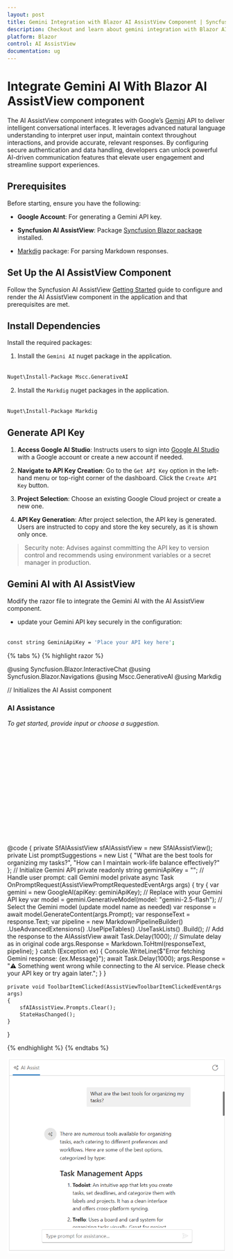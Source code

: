 ```yaml
---
layout: post
title: Gemini Integration with Blazor AI AssistView Component | Syncfusion
description: Checkout and learn about gemini integration with Blazor AI AssistView component in Blazor WebAssembly Application.
platform: Blazor
control: AI AssistView
documentation: ug
---
```


# Integrate Gemini AI With Blazor AI AssistView component

The AI AssistView component integrates with Google’s [Gemini](https://ai.google.dev/gemini-api/docs/quickstart) API to deliver intelligent conversational interfaces. It leverages advanced natural language understanding to interpret user input, maintain context throughout interactions, and provide accurate, relevant responses. By configuring secure authentication and data handling, developers can unlock powerful AI-driven communication features that elevate user engagement and streamline support experiences.

## Prerequisites

Before starting, ensure you have the following:

* **Google Account**: For generating a Gemini API key.

* **Syncfusion AI AssistView**: Package [Syncfusion Blazor package](https://www.nuget.org/packages/Syncfusion.Blazor.InteractiveChat) installed.

* [Markdig](https://www.nuget.org/packages/Markdig) package: For parsing Markdown responses.

## Set Up the AI AssistView Component

Follow the Syncfusion AI AssistView [Getting Started](../getting-started) guide to configure and render the AI AssistView component in the application and that prerequisites are met.

## Install Dependencies

Install the required packages:

1. Install the `Gemini AI` nuget package in the application.

```bash

Nuget\Install-Package Mscc.GenerativeAI

```

2. Install the `Markdig` nuget packages in the application.

```bash

Nuget\Install-Package Markdig

```

## Generate API Key

1. **Access Google AI Studio**: Instructs users to sign into [Google AI Studio](https://aistudio.google.com/app/apikey) with a Google account or create a new account if needed. 

2. **Navigate to API Key Creation**: Go to the `Get API Key` option in the left-hand menu or top-right corner of the dashboard. Click the `Create API Key` button.

3. **Project Selection**: Choose an existing Google Cloud project or create a new one.

4. **API Key Generation**: After project selection, the API key is generated. Users are instructed to copy and store the key securely, as it is shown only once.

> Security note: Advises against committing the API key to version control and recommends using environment variables or a secret manager in production.

## Gemini AI with AI AssistView

Modify the razor file to integrate the Gemini AI with the AI AssistView component.

* update your Gemini API key securely in the configuration:

```bash

const string GeminiApiKey = 'Place your API key here';

```

{% tabs %}
{% highlight razor %}

@using Syncfusion.Blazor.InteractiveChat
@using Syncfusion.Blazor.Navigations
@using Mscc.GenerativeAI
@using Markdig

<div class="aiassist-container" style="height: 350px; width: 650px;">
// Initializes the AI Assist component
    <SfAIAssistView @ref="sfAIAssistView" ID="aiAssistView" PromptSuggestions="@promptSuggestions" PromptRequested="@OnPromptRequest">
        <AssistViews>
            <AssistView>
                <BannerTemplate>
                    <div class="banner-content">
                        <div class="e-icons e-assistview-icon"></div>
                        <h3>AI Assistance</h3>
                        <i>To get started, provide input or choose a suggestion.</i>
                    </div>
                </BannerTemplate>
            </AssistView>
        </AssistViews>
        <AssistViewToolbar ItemClicked="ToolbarItemClicked">
            <AssistViewToolbarItem Type="ItemType.Spacer"></AssistViewToolbarItem>
            <AssistViewToolbarItem IconCss="e-icons e-refresh"></AssistViewToolbarItem>
        </AssistViewToolbar>
    </SfAIAssistView>
</div>

@code {
    private SfAIAssistView sfAIAssistView = new SfAIAssistView();
    private List<string> promptSuggestions = new List<string>
    {
        "What are the best tools for organizing my tasks?",
        "How can I maintain work-life balance effectively?"
    };
    // Initialize Gemini API
    private readonly string geminiApiKey = "";
    // Handle user prompt: call Gemini model
    private async Task OnPromptRequest(AssistViewPromptRequestedEventArgs args)
    {
        try
        {
            var gemini = new GoogleAI(apiKey: geminiApiKey); // Replace with your Gemini API key
            var model = gemini.GenerativeModel(model: "gemini-2.5-flash"); // Select the Gemini model (update model name as needed)
            var response = await model.GenerateContent(args.Prompt);
            var responseText = response.Text;
            var pipeline = new MarkdownPipelineBuilder()
                .UseAdvancedExtensions()
                .UsePipeTables()
                .UseTaskLists()
                .Build();
            // Add the response to the AIAssistView
            await Task.Delay(1000); // Simulate delay as in original code
            args.Response = Markdown.ToHtml(responseText, pipeline);
        }
        catch (Exception ex)
        {
            Console.WriteLine($"Error fetching Gemini response: {ex.Message}");
            await Task.Delay(1000);
            args.Response = "⚠️ Something went wrong while connecting to the AI service. Please check your API key or try again later.";
        }
    }

    private void ToolbarItemClicked(AssistViewToolbarItemClickedEventArgs args)
    {
        sfAIAssistView.Prompts.Clear();
        StateHasChanged();
    }
}

{% endhighlight %}
{% endtabs %}

![Blazor AI AssistView Gemini Integration](../images/gemini-integration.png)